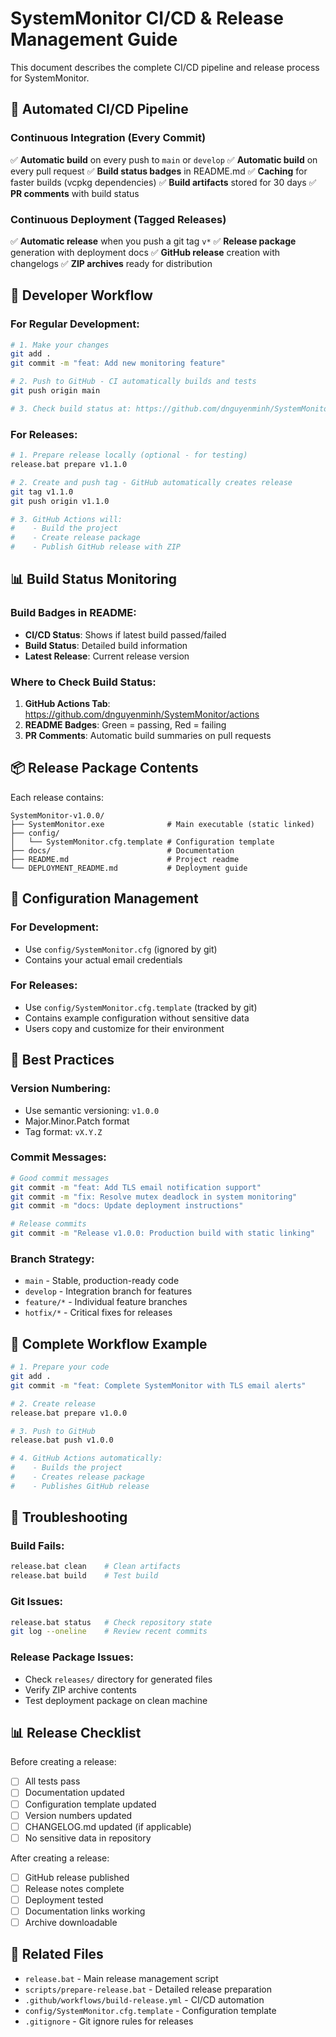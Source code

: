 # SystemMonitor CI/CD & Release Management Guide

This document describes the complete CI/CD pipeline and release process for SystemMonitor.

## 🚀 Automated CI/CD Pipeline

### Continuous Integration (Every Commit)
✅ **Automatic build** on every push to `main` or `develop`
✅ **Automatic build** on every pull request 
✅ **Build status badges** in README.md
✅ **Caching** for faster builds (vcpkg dependencies)
✅ **Build artifacts** stored for 30 days
✅ **PR comments** with build status

### Continuous Deployment (Tagged Releases)
✅ **Automatic release** when you push a git tag `v*`
✅ **Release package** generation with deployment docs
✅ **GitHub release** creation with changelogs
✅ **ZIP archives** ready for distribution

## 🔄 Developer Workflow

### For Regular Development:
```bash
# 1. Make your changes
git add .
git commit -m "feat: Add new monitoring feature"

# 2. Push to GitHub - CI automatically builds and tests
git push origin main

# 3. Check build status at: https://github.com/dnguyenminh/SystemMonitor/actions
```

### For Releases:
```bash
# 1. Prepare release locally (optional - for testing)
release.bat prepare v1.1.0

# 2. Create and push tag - GitHub automatically creates release
git tag v1.1.0
git push origin v1.1.0

# 3. GitHub Actions will:
#    - Build the project
#    - Create release package  
#    - Publish GitHub release with ZIP
```

## 📊 Build Status Monitoring

### Build Badges in README:
- **CI/CD Status**: Shows if latest build passed/failed
- **Build Status**: Detailed build information
- **Latest Release**: Current release version

### Where to Check Build Status:
1. **GitHub Actions Tab**: https://github.com/dnguyenminh/SystemMonitor/actions
2. **README Badges**: Green = passing, Red = failing
3. **PR Comments**: Automatic build summaries on pull requests

## 📦 Release Package Contents

Each release contains:
```
SystemMonitor-v1.0.0/
├── SystemMonitor.exe              # Main executable (static linked)
├── config/
│   └── SystemMonitor.cfg.template # Configuration template
├── docs/                          # Documentation
├── README.md                      # Project readme
└── DEPLOYMENT_README.md           # Deployment guide
```

## 🔧 Configuration Management

### For Development:
- Use `config/SystemMonitor.cfg` (ignored by git)
- Contains your actual email credentials

### For Releases:
- Use `config/SystemMonitor.cfg.template` (tracked by git)
- Contains example configuration without sensitive data
- Users copy and customize for their environment

## 🌟 Best Practices

### Version Numbering:
- Use semantic versioning: `v1.0.0`
- Major.Minor.Patch format
- Tag format: `vX.Y.Z`

### Commit Messages:
```bash
# Good commit messages
git commit -m "feat: Add TLS email notification support"
git commit -m "fix: Resolve mutex deadlock in system monitoring"
git commit -m "docs: Update deployment instructions"

# Release commits
git commit -m "Release v1.0.0: Production build with static linking"
```

### Branch Strategy:
- `main` - Stable, production-ready code
- `develop` - Integration branch for features
- `feature/*` - Individual feature branches
- `hotfix/*` - Critical fixes for releases

## 🔄 Complete Workflow Example

```bash
# 1. Prepare your code
git add .
git commit -m "feat: Complete SystemMonitor with TLS email alerts"

# 2. Create release
release.bat prepare v1.0.0

# 3. Push to GitHub
release.bat push v1.0.0

# 4. GitHub Actions automatically:
#    - Builds the project
#    - Creates release package
#    - Publishes GitHub release
```

## 🚨 Troubleshooting

### Build Fails:
```bash
release.bat clean    # Clean artifacts
release.bat build    # Test build
```

### Git Issues:
```bash
release.bat status   # Check repository state
git log --oneline    # Review recent commits
```

### Release Package Issues:
- Check `releases/` directory for generated files
- Verify ZIP archive contents
- Test deployment package on clean machine

## 📊 Release Checklist

Before creating a release:
- [ ] All tests pass
- [ ] Documentation updated
- [ ] Configuration template updated
- [ ] Version numbers updated
- [ ] CHANGELOG.md updated (if applicable)
- [ ] No sensitive data in repository

After creating a release:
- [ ] GitHub release published
- [ ] Release notes complete
- [ ] Deployment tested
- [ ] Documentation links working
- [ ] Archive downloadable

## 🔗 Related Files

- `release.bat` - Main release management script
- `scripts/prepare-release.bat` - Detailed release preparation
- `.github/workflows/build-release.yml` - CI/CD automation
- `config/SystemMonitor.cfg.template` - Configuration template
- `.gitignore` - Git ignore rules for releases
